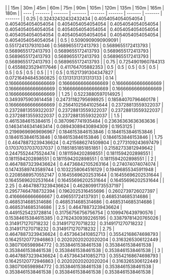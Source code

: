 | | 15m | 30m | 45m | 60m | 75m | 90m | 105m | 120m | 135m | 150m | 165m | 180m | 
| ---- | ------- | ------- | ------- | ------- | ------- | ------- | ------- | ------- |
| 0.25 | 0.32432432432432434 | 0.4054054054054054 | 0.4054054054054054 | 0.4054054054054054 | 0.4054054054054054 | 0.4054054054054054 | 0.4054054054054054 | 0.4054054054054054 | 0.4054054054054054 | 0.4054054054054054 | 0.4054054054054054 | 0.4054054054054054 | 
| 0.5 | 0.5090909090909091 | 0.5517241379310346 | 0.5689655172413793 | 0.5689655172413793 | 0.5689655172413793 | 0.5689655172413793 | 0.5689655172413793 | 0.5689655172413793 | 0.5689655172413793 | 0.5689655172413793 | 0.5689655172413793 | 0.5689655172413793 | 
| 0.75 | 0.7254901960784313 | 0.45588235294117646 | 0.411764705882353 | 0.5 | 0.5 | 0.5 | 0.5 | 0.5 | 0.5 | 0.5 | 0.5 | 0.5 | 
| 1 | 0.5 | 0.15217391304347827 | 0.07216494845360825 | 0.13131313131313133 | 0.14 | 0.16666666666666669 | 0.16666666666666669 | 0.16666666666666669 | 0.16666666666666669 | 0.16666666666666669 | 0.16666666666666669 | 0.16666666666666669 | 
| 1.25 | 0.5223880597014925 | 0.3493975903614458 | 0.24731182795698925 | 0.18584070796460178 | 0.16666666666666669 | 0.25641025641025644 | 0.23728813559322037 | 0.23728813559322037 | 0.23728813559322037 | 0.23728813559322037 | 0.23728813559322037 | 0.23728813559322037 | 
| 1.5 | 0.4615384615384615 | 0.3870967741935484 | 0.23636363636363636 | 0.14634146341463414 | 0.08943089430894309 | 0.1953125 | 0.21969696969696967 | 0.1846153846153846 | 0.1846153846153846 | 0.1846153846153846 | 0.1846153846153846 | 0.1846153846153846 | 
| 1.75 | 0.46478873239436624 | 0.4215686274509804 | 0.2773109243697479 | 0.17037037037037037 | 0.11851851851851851 | 0.21582733812949642 | 0.24475524475524474 | 0.1811594202898551 | 0.1811594202898551 | 0.1811594202898551 | 0.1811594202898551 | 0.1811594202898551 | 
| 2 | 0.46478873239436624 | 0.44736842105263164 | 0.274074074074074 | 0.14743589743589744 | 0.1032258064516129 | 0.19496855345911948 | 0.22085889570552147 | 0.16455696202531644 | 0.16455696202531644 | 0.16455696202531644 | 0.16455696202531644 | 0.16455696202531644 | 
| 2.25 | 0.46478873239436624 | 0.46280991735537197 | 0.29577464788732394 | 0.1962025316455696 | 0.2602739726027397 | 0.4166666666666667 | 0.496551724137931 | 0.4685314685314686 | 0.4685314685314686 | 0.4685314685314686 | 0.4685314685314686 | 0.4685314685314686 | 
| 2.5 | 0.46478873239436624 | 0.4491525423728814 | 0.31756756756756754 | 0.1099476439790576 | 0.15384615384615385 | 0.27624309392265195 | 0.33879781420765026 | 0.3149171270718232 | 0.3149171270718232 | 0.3149171270718232 | 0.3149171270718232 | 0.3149171270718232 | 
| 2.75 | 0.46478873239436624 | 0.4573643410852713 | 0.35542168674698793 | 0.16425120772946863 | 0.20202020202020204 | 0.3163265306122449 | 0.3807106598984772 | 0.3538461538461538 | 0.3538461538461538 | 0.3538461538461538 | 0.3538461538461538 | 0.3538461538461538 | 
| 3 | 0.46478873239436624 | 0.4573643410852713 | 0.35542168674698793 | 0.16425120772946863 | 0.20202020202020204 | 0.3163265306122449 | 0.3807106598984772 | 0.3538461538461538 | 0.3538461538461538 | 0.3538461538461538 | 0.3538461538461538 | 0.3538461538461538 | 
